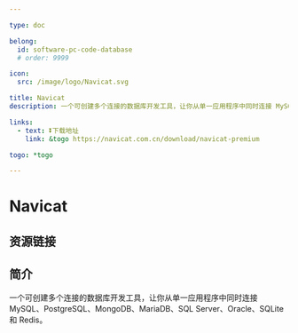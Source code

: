 ```yaml
---

type: doc

belong:
  id: software-pc-code-database
  # order: 9999

icon:
  src: /image/logo/Navicat.svg

title: Navicat
description: 一个可创建多个连接的数据库开发工具，让你从单一应用程序中同时连接 MySQL、PostgreSQL、MongoDB、MariaDB、SQL Server、Oracle、SQLite 和 Redis。

links:
  - text: ⏬下载地址
    link: &togo https://navicat.com.cn/download/navicat-premium

togo: *togo

---
```


<ShowLogo />

# Navicat

<ShowBreadcrumb />

## 资源链接

<ShowLinks />

## 简介

一个可创建多个连接的数据库开发工具，让你从单一应用程序中同时连接 MySQL、PostgreSQL、MongoDB、MariaDB、SQL Server、Oracle、SQLite 和 Redis。